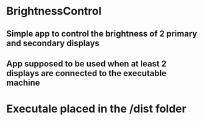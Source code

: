 # BrightnessControl
## Simple app to control the brightness of 2 primary and secondary displays
## App supposed to be used when at least 2 displays are connected to the executable machine

# Executale placed in the /dist folder
